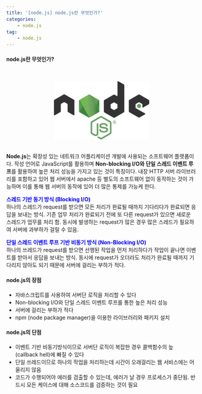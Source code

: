 ```yaml
---
title: '[node.js] node.js란 무엇인가?'
categories:
    - node.js
tag:
    - node.js
---
```


#### node.js란 무엇인가?  

<br><center><img src="/assets/images/posts/2023-02-03-nodejs란 무엇인가/nodejs.png" style="width: 50%; height: 50%;"></center><br>  

**Node.js**는 확장성 있는 네트워크 어플리케이션 개발에 사용되는 소프트웨어 플랫폼이다. 작성 언어로 JavaScript를 활용하며 **Non-blocking I/O와 단일 스레드 이벤트 루프**를 활용하여 높은 처리 성능을 가지고 있는 것이 특징이다. 내장 HTTP 서버 라이브러리를 포함하고 있어 웹 서버에서 apache 등 별도의 소프트웨어 없이 동작하는 것이 가능하며 이를 통해 웹 서버의 동작에 있어 더 많은 통제를 가능케 한다.  

**<span style="color:blue">스레드 기반 동기 방식 (Blocking I/O)</span>**  
하나의 스레드가 request를 받으면 모든 처리가 완료될 때까지 기다리다가 완료되면 응답을 보내는 방식. 기존 업무 처리가 완료되기 전에 또 다른 request가 있으면 새로운 스레드가 업무를 처리 함. 동시에 발생하는 request가 많은 경우 많은 스레드가 필요하여 서버에 과부하가 걸릴 수 있음.  

**<span style="color:blue">단일 스레드 이벤트 루프 기반 비동기 방식 (Non-Blocking I/O)</span>**  
하나의 쓰레드가 request를 받으면 선행된 작업을 먼저 처리하다가 작업이 끝나면 이벤트를 받아서 응답을 보내는 방식. 동시에 request가 오더라도 처리가 완료될 때까지 기다리지 않아도 되기 때문에 서버에 걸리는 부하가 적다.  

#### node.js의 장점  
- 자바스크립트를 사용하여 서버단 로직을 처리할 수 있다
- Non-blocking I/O와 단일 스레드 이벤트 루프를 통한 높은 처리 성능
- 서버에 걸리는 부하가 적다
- npm (node package manager)을 이용한 라이브러리와 패키지 설치  

#### node.js의 단점  
- 이벤트 기반 비동기방식이므로 서버단 로직이 복잡한 경우 콜백함수의 늪 (callback hell)에 빠질 수 있다
- 단일 쓰레드이므로 하나의 작업을 처리하는데 시간이 오래걸리는 웹 서비스에는 어울리지 않음
- 코드가 수행되어야 에러를 검출할 수 있는데, 에러가 날 경우 프로세스가 중단됨. 반드시 모든 케이스에 대해 소스코드를 검증하는 것이 필요  
